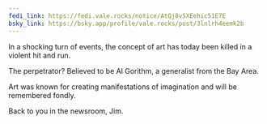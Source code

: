 ```yaml
---
fedi_link: https://fedi.vale.rocks/notice/AtQj8v5XEehic51E7E
bsky_link: https://bsky.app/profile/vale.rocks/post/3lnlrh4eemk2b
---
```


In a shocking turn of events, the concept of art has today been killed in a violent hit and run.

The perpetrator? Believed to be Al Gorithm, a generalist from the Bay Area.

Art was known for creating manifestations of imagination and will be remembered fondly.

Back to you in the newsroom, Jim.
